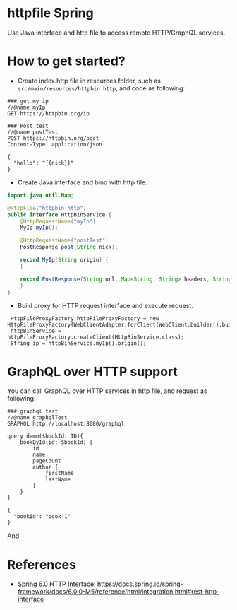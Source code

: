 httpfile Spring
==================

Use Java interface and http file to access remote HTTP/GraphQL services.

# How to get started?

* Create index.http file in resources folder, such as `src/main/resources/httpbin.http`, and code as following:

```
### get my ip
//@name myIp
GET https://httpbin.org/ip

### Post test
//@name postTest
POST https://httpbin.org/post
Content-Type: application/json

{
  "hello": "{{nick}}"
}
```

* Create Java interface and bind with http file.

```java
import java.util.Map;

@HttpFile("httpbin.http")
public interface HttpBinService {
    @HttpRequestName("myIp")
    MyIp myIp();

    @HttpRequestName("postTest")
    PostResponse post(String nick);

    record MyIp(String origin) {
    }

    record PostResponse(String url, Map<String, String> headers, String data) {
    }
}
```

* Build proxy for HTTP request interface and execute request.

```
 HttpFileProxyFactory httpFileProxyFactory = new HttpFileProxyFactory(WebClientAdapter.forClient(WebClient.builder().build()));
 httpBinService = httpFileProxyFactory.createClient(HttpBinService.class);
 String ip = httpBinService.myIp().origin();
```

# GraphQL over HTTP support

You can call GraphQL over HTTP services in http file, and request as following:

```
### graphql test
//@name graphqlTest
GRAPHQL http://localhost:8080/graphql

query demo($bookId: ID){
    bookById(id: $bookId) {
        id
        name
        pageCount
        author {
            firstName
            lastName
        }
    }
}

{
  "bookId": "book-1"
}
```

And 

# References

* Spring 6.0 HTTP Interface: https://docs.spring.io/spring-framework/docs/6.0.0-M5/reference/html/integration.html#rest-http-interface
  